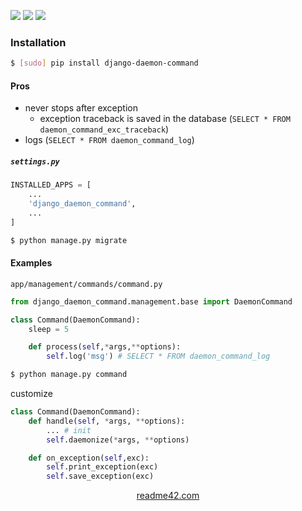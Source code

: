 <!--
https://readme42.com
-->


[![](https://img.shields.io/pypi/v/django-daemon-command.svg?maxAge=3600)](https://pypi.org/project/django-daemon-command/)
[![](https://img.shields.io/badge/License-Unlicense-blue.svg?longCache=True)](https://unlicense.org/)
[![](https://github.com/andrewp-as-is/django-daemon-command.py/workflows/tests42/badge.svg)](https://github.com/andrewp-as-is/django-daemon-command.py/actions)

### Installation
```bash
$ [sudo] pip install django-daemon-command
```

#### Pros
+   never stops after exception
    +   exception traceback is saved in the database (`SELECT * FROM daemon_command_exc_traceback`)
+   logs (`SELECT * FROM daemon_command_log`)

##### `settings.py`
```python
INSTALLED_APPS = [
    ...
    'django_daemon_command',
    ...
]
```

```bash
$ python manage.py migrate
```

#### Examples
`app/management/commands/command.py`
```python
from django_daemon_command.management.base import DaemonCommand

class Command(DaemonCommand):
    sleep = 5

    def process(self,*args,**options):
        self.log('msg') # SELECT * FROM daemon_command_log
```

```bash
$ python manage.py command
```

customize
```python
class Command(DaemonCommand):
    def handle(self, *args, **options):
        ... # init
        self.daemonize(*args, **options)

    def on_exception(self,exc):
        self.print_exception(exc)
        self.save_exception(exc)
```

<p align="center">
    <a href="https://readme42.com/">readme42.com</a>
</p>
